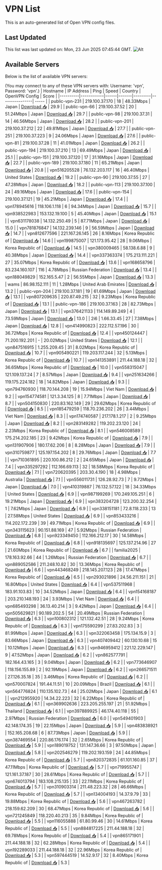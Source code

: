 # VPN List

This is an auto-generated list of Open VPN config files.

## Last Updated

This list was last updated on: Mon, 23 Jun 2025 07:45:44 GMT.
![Alt](https://repobeats.axiom.co/api/embed/186b98318ef1479477931607c1ad7d823f12451f.svg "Repobeats analytics image")

## Available Servers

Below is the list of available VPN servers:

(You may connect to any of these VPN servers with: Username: 'vpn', Password: 'vpn'.)
| Hostname | IP Address | Ping | Speed | Country | OpenVPN Config | Score |
|----------|------------|------|-------|---------|----------------| ----- |
| public-vpn-231 | 219.100.37.170 | 18 | 48.33Mbps | Japan | [Download 📥](./configs/server_0_JP.ovpn) | 29.9 |
| public-vpn-66 | 219.100.37.52 | 20 | 51.24Mbps | Japan | [Download 📥](./configs/server_1_JP.ovpn) | 29.7 |
| public-vpn-98 | 219.100.37.31 | 14 | 46.56Mbps | Japan | [Download 📥](./configs/server_2_JP.ovpn) | 28.2 |
| public-vpn-201 | 219.100.37.212 | 22 | 49.81Mbps | Japan | [Download 📥](./configs/server_3_JP.ovpn) | 27.7 |
| public-vpn-251 | 219.100.37.223 | 9 | 24.06Mbps | Japan | [Download 📥](./configs/server_4_JP.ovpn) | 27.6 |
| public-vpn-81 | 219.100.37.28 | 11 | 41.01Mbps | Japan | [Download 📥](./configs/server_5_JP.ovpn) | 26.2 |
| public-vpn-194 | 219.100.37.210 | 13 | 69.49Mbps | Japan | [Download 📥](./configs/server_6_JP.ovpn) | 25.1 |
| public-vpn-151 | 219.100.37.120 | 17 | 31.16Mbps | Japan | [Download 📥](./configs/server_7_JP.ovpn) | 22.7 |
| public-vpn-189 | 219.100.37.180 | 11 | 65.21Mbps | Japan | [Download 📥](./configs/server_8_JP.ovpn) | 20.8 |
| vpn516205528 | 76.132.203.117 | 16 | 46.40Mbps | United States | [Download 📥](./configs/server_9_US.ovpn) | 19.2 |
| public-vpn-90 | 219.100.37.55 | 27 | 47.28Mbps | Japan | [Download 📥](./configs/server_10_JP.ovpn) | 18.2 |
| public-vpn-113 | 219.100.37.100 | 24 | 49.16Mbps | Japan | [Download 📥](./configs/server_11_JP.ovpn) | 17.6 |
| public-vpn-154 | 219.100.37.121 | 19 | 45.21Mbps | Japan | [Download 📥](./configs/server_12_JP.ovpn) | 17.4 |
| vpn178945616 | 118.106.1.118 | 6 | 94.34Mbps | Japan | [Download 📥](./configs/server_13_JP.ovpn) | 15.7 |
| vpn938522983 | 153.132.19.100 | 5 | 45.40Mbps | Japan | [Download 📥](./configs/server_14_JP.ovpn) | 15.1 |
| vpn631178038 | 14.132.250.49 | 5 | 87.71Mbps | Japan | [Download 📥](./configs/server_15_JP.ovpn) | 15.0 |
| vpn781876847 | 14.132.239.146 | 9 | 56.59Mbps | Japan | [Download 📥](./configs/server_16_JP.ovpn) | 14.7 |
| vpn812677596 | 221.167.26.145 | 26 | 8.16Mbps | Korea Republic of | [Download 📥](./configs/server_17_KR.ovpn) | 14.6 |
| vpn199875007 | 121.173.95.42 | 28 | 9.06Mbps | Korea Republic of | [Download 📥](./configs/server_18_KR.ovpn) | 14.5 |
| vpn380009465 | 58.138.6.88 | 9 | 40.38Mbps | Japan | [Download 📥](./configs/server_19_JP.ovpn) | 14.4 |
| vpn337363374 | 175.213.111.221 | 27 | 35.07Mbps | Korea Republic of | [Download 📥](./configs/server_20_KR.ovpn) | 13.6 |
| vpn168658796 | 83.234.160.107 | 116 | 4.78Mbps | Russian Federation | [Download 📥](./configs/server_21_RU.ovpn) | 13.4 |
| vpn188049829 | 152.165.5.47 | 2 | 56.55Mbps | Japan | [Download 📥](./configs/server_22_JP.ovpn) | 13.3 |
| wams | 86.98.152.111 | 11 | 1.28Mbps | United Arab Emirates | [Download 📥](./configs/server_23_AE.ovpn) | 13.2 |
| public-vpn-204 | 219.100.37.181 | 19 | 61.69Mbps | Japan | [Download 📥](./configs/server_24_JP.ovpn) | 13.1 |
| vpn807209635 | 220.87.49.215 | 32 | 9.23Mbps | Korea Republic of | [Download 📥](./configs/server_25_KR.ovpn) | 13.1 |
| public-vpn-186 | 219.100.37.163 | 28 | 82.73Mbps | Japan | [Download 📥](./configs/server_26_JP.ovpn) | 13.1 |
| vpn376421133 | 114.149.89.249 | 4 | 73.59Mbps | Japan | [Download 📥](./configs/server_27_JP.ovpn) | 13.0 |
| 2i6 | 1.66.33.45 | 27 | 7.38Mbps | Japan | [Download 📥](./configs/server_28_JP.ovpn) | 12.8 |
| vpn414990823 | 222.112.57.196 | 30 | 36.72Mbps | Korea Republic of | [Download 📥](./configs/server_29_KR.ovpn) | 12.4 |
| vpn450124447 | 71.200.192.201 | - | 20.02Mbps | United States | [Download 📥](./configs/server_30_US.ovpn) | 12.1 |
| vpn847516915 | 1.255.209.45 | 31 | 8.02Mbps | Korea Republic of | [Download 📥](./configs/server_31_KR.ovpn) | 10.7 |
| vpn905490221 | 119.203.117.244 | 32 | 5.13Mbps | Korea Republic of | [Download 📥](./configs/server_32_KR.ovpn) | 10.7 |
| vpn141353891 | 211.44.188.18 | 32 | 36.65Mbps | Korea Republic of | [Download 📥](./configs/server_33_KR.ovpn) | 10.0 |
| vpn558315047 | 121.109.137.24 | 7 | 8.57Mbps | Japan | [Download 📥](./configs/server_34_JP.ovpn) | 9.4 |
| vpn251634266 | 119.175.224.182 | 18 | 14.82Mbps | Japan | [Download 📥](./configs/server_35_JP.ovpn) | 9.3 |
| vpn794760930 | 118.70.144.208 | 19 | 15.94Mbps | Viet Nam | [Download 📥](./configs/server_36_VN.ovpn) | 9.2 |
| vpn154774581 | 121.3.34.125 | 8 | 7.71Mbps | Japan | [Download 📥](./configs/server_37_JP.ovpn) | 8.7 |
| vpn504150830 | 220.83.162.149 | 29 | 29.62Mbps | Korea Republic of | [Download 📥](./configs/server_38_KR.ovpn) | 8.5 |
| vpn185479259 | 118.70.236.202 | 26 | 3.44Mbps | Viet Nam | [Download 📥](./configs/server_39_VN.ovpn) | 8.3 |
| vpn174740587 | 217.178.1.217 | 2 | 9.25Mbps | Japan | [Download 📥](./configs/server_40_JP.ovpn) | 8.2 |
| vpn283149282 | 119.202.23.120 | 24 | 2.23Mbps | Korea Republic of | [Download 📥](./configs/server_41_KR.ovpn) | 8.1 |
| vpn546008589 | 175.214.202.185 | 23 | 9.42Mbps | Korea Republic of | [Download 📥](./configs/server_42_KR.ovpn) | 7.9 |
| vpn131907906 | 180.17.62.206 | 8 | 8.28Mbps | Japan | [Download 📥](./configs/server_43_JP.ovpn) | 7.9 |
| vpn310759877 | 125.197.154.202 | 8 | 29.76Mbps | Japan | [Download 📥](./configs/server_44_JP.ovpn) | 7.7 |
| vpn710361895 | 220.100.86.212 | 2 | 24.65Mbps | Japan | [Download 📥](./configs/server_45_JP.ovpn) | 7.4 |
| vpn335297292 | 112.166.69.113 | 32 | 18.58Mbps | Korea Republic of | [Download 📥](./configs/server_46_KR.ovpn) | 7.1 |
| vpn720620395 | 203.30.4.190 | 18 | 4.98Mbps | Australia | [Download 📥](./configs/server_47_AU.ovpn) | 7.1 |
| vpn556011731 | 126.28.92.73 | 7 | 9.72Mbps | Japan | [Download 📥](./configs/server_48_JP.ovpn) | 7.0 |
| vpn410319887 | 76.132.57.122 | 18 | 34.33Mbps | United States | [Download 📥](./configs/server_49_US.ovpn) | 6.9 |
| vpn987199269 | 170.249.105.251 | 6 | 19.21Mbps | Japan | [Download 📥](./configs/server_50_JP.ovpn) | 6.9 |
| vpn383204728 | 123.200.32.254 | 1 | 7.62Mbps | Japan | [Download 📥](./configs/server_51_JP.ovpn) | 6.9 |
| vpn338151181 | 72.8.118.233 | 13 | 27.58Mbps | United States | [Download 📥](./configs/server_52_US.ovpn) | 6.9 |
| vpn853433216 | 114.202.172.239 | 39 | 49.71Mbps | Korea Republic of | [Download 📥](./configs/server_53_KR.ovpn) | 6.9 |
| vpn343115623 | 90.151.88.169 | 47 | 5.92Mbps | Russian Federation | [Download 📥](./configs/server_54_RU.ovpn) | 6.8 |
| vpn923349450 | 112.166.212.17 | 30 | 14.58Mbps | Korea Republic of | [Download 📥](./configs/server_55_KR.ovpn) | 6.8 |
| vpn918135697 | 125.137.214.96 | 27 | 21.60Mbps | Korea Republic of | [Download 📥](./configs/server_56_KR.ovpn) | 6.7 |
| familia2025 | 178.163.92.66 | 44 | 1.26Mbps | Russian Federation | [Download 📥](./configs/server_57_RU.ovpn) | 6.7 |
| vpn889052586 | 211.248.10.82 | 30 | 13.36Mbps | Korea Republic of | [Download 📥](./configs/server_58_KR.ovpn) | 6.6 |
| vpn443468249 | 218.145.207.123 | 28 | 17.47Mbps | Korea Republic of | [Download 📥](./configs/server_59_KR.ovpn) | 6.5 |
| vpn293021896 | 24.56.211.151 | 21 | 16.80Mbps | United States | [Download 📥](./configs/server_60_US.ovpn) | 6.4 |
| vpn537511968 | 183.91.103.83 | 10 | 34.52Mbps | Japan | [Download 📥](./configs/server_61_JP.ovpn) | 6.4 |
| vpn154168187 | 203.210.148.193 | 24 | 3.93Mbps | Viet Nam | [Download 📥](./configs/server_62_VN.ovpn) | 6.4 |
| vpn685493298 | 36.13.40.214 | 3 | 9.42Mbps | Japan | [Download 📥](./configs/server_63_JP.ovpn) | 6.4 |
| vpn505629821 | 90.189.202.5 | 54 | 20.49Mbps | Russian Federation | [Download 📥](./configs/server_64_RU.ovpn) | 6.3 |
| vpn100802312 | 121.132.42.51 | 28 | 9.24Mbps | Korea Republic of | [Download 📥](./configs/server_65_KR.ovpn) | 6.3 |
| vpn175590299 | 27.83.202.83 | 3 | 81.99Mbps | Japan | [Download 📥](./configs/server_66_JP.ovpn) | 6.3 |
| vpn322063458 | 175.134.15.9 | 3 | 83.66Mbps | Japan | [Download 📥](./configs/server_67_JP.ovpn) | 6.3 |
| vpn407409442 | 60.130.10.68 | 15 | 10.12Mbps | Japan | [Download 📥](./configs/server_68_JP.ovpn) | 6.3 |
| vpn946959412 | 221.12.229.147 | 9 | 47.52Mbps | Japan | [Download 📥](./configs/server_69_JP.ovpn) | 6.2 |
| vpn862577791 | 182.164.43.165 | 3 | 9.04Mbps | Japan | [Download 📥](./configs/server_70_JP.ovpn) | 6.2 |
| vpn773646907 | 118.156.155.89 | 2 | 92.19Mbps | Japan | [Download 📥](./configs/server_71_JP.ovpn) | 6.2 |
| vpn266571511 | 27.126.35.18 | 35 | 3.46Mbps | Korea Republic of | [Download 📥](./configs/server_72_KR.ovpn) | 6.2 |
| vpn570007824 | 191.44.11.51 | 10 | 20.09Mbps | Brazil | [Download 📥](./configs/server_73_BR.ovpn) | 6.1 |
| vpn564776824 | 110.135.102.73 | 44 | 25.02Mbps | Japan | [Download 📥](./configs/server_74_JP.ovpn) | 6.1 |
| vpn212955920 | 14.34.22.223 | 32 | 6.22Mbps | Korea Republic of | [Download 📥](./configs/server_75_KR.ovpn) | 6.1 |
| vpn369902636 | 223.205.255.197 | 21 | 51.92Mbps | Thailand | [Download 📥](./configs/server_76_TH.ovpn) | 6.1 |
| vpn397889925 | 46.174.40.118 | 55 | 2.97Mbps | Russian Federation | [Download 📥](./configs/server_77_RU.ovpn) | 6.0 |
| vpn549401903 | 42.148.174.35 | 19 | 22.15Mbps | Japan | [Download 📥](./configs/server_78_JP.ovpn) | 5.9 |
| vpn483838921 | 152.165.208.68 | 6 | 87.73Mbps | Japan | [Download 📥](./configs/server_79_JP.ovpn) | 5.9 |
| vpn387469554 | 220.86.176.174 | 32 | 2.65Mbps | Korea Republic of | [Download 📥](./configs/server_80_KR.ovpn) | 5.9 |
| vpn189019752 | 131.147.36.66 | 3 | 97.50Mbps | Japan | [Download 📥](./configs/server_81_JP.ovpn) | 5.8 |
| vpn202546279 | 119.202.193.159 | 24 | 44.85Mbps | Korea Republic of | [Download 📥](./configs/server_82_KR.ovpn) | 5.7 |
| vpn820372835 | 61.101.160.85 | 37 | 47.11Mbps | Korea Republic of | [Download 📥](./configs/server_83_KR.ovpn) | 5.7 |
| vpn719955747 | 121.161.37.187 | 30 | 28.61Mbps | Korea Republic of | [Download 📥](./configs/server_84_KR.ovpn) | 5.7 |
| vpn674013794 | 183.108.215.135 | 33 | 22.11Mbps | Korea Republic of | [Download 📥](./configs/server_85_KR.ovpn) | 5.7 |
| vpn310903314 | 211.48.223.32 | 28 | 46.66Mbps | Korea Republic of | [Download 📥](./configs/server_86_KR.ovpn) | 5.7 |
| vpn134004193 | 14.37.9.79 | 33 | 19.88Mbps | Korea Republic of | [Download 📥](./configs/server_87_KR.ovpn) | 5.6 |
| vpn467263782 | 218.159.62.209 | 30 | 68.47Mbps | Korea Republic of | [Download 📥](./configs/server_88_KR.ovpn) | 5.6 |
| vpn721245849 | 118.220.40.213 | 35 | 9.84Mbps | Korea Republic of | [Download 📥](./configs/server_89_KR.ovpn) | 5.5 |
| vpn116055888 | 61.80.99.46 | 30 | 14.61Mbps | Korea Republic of | [Download 📥](./configs/server_90_KR.ovpn) | 5.5 |
| vpn884817225 | 211.44.188.18 | 32 | 69.78Mbps | Korea Republic of | [Download 📥](./configs/server_91_KR.ovpn) | 5.4 |
| vpn865171901 | 211.44.188.18 | 32 | 62.28Mbps | Korea Republic of | [Download 📥](./configs/server_92_KR.ovpn) | 5.4 |
| vpn192289033 | 211.44.188.18 | 32 | 22.96Mbps | Korea Republic of | [Download 📥](./configs/server_93_KR.ovpn) | 5.3 |
| vpn597444519 | 14.52.9.17 | 32 | 8.40Mbps | Korea Republic of | [Download 📥](./configs/server_94_KR.ovpn) | 5.3 |
